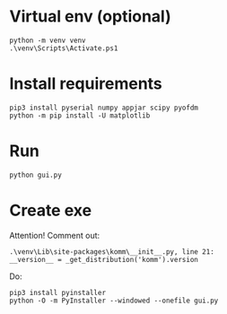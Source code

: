 # Virtual env (optional)
```shell
python -m venv venv
.\venv\Scripts\Activate.ps1
```

# Install requirements
```shell
pip3 install pyserial numpy appjar scipy pyofdm
python -m pip install -U matplotlib
```

# Run
```shell
python gui.py
```

# Create exe
Attention!
Comment out:
```shell
.\venv\Lib\site-packages\komm\__init__.py, line 21:
__version__ = _get_distribution('komm').version
```
Do:
```shell
pip3 install pyinstaller
python -O -m PyInstaller --windowed --onefile gui.py
```
